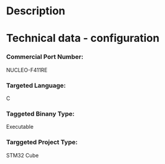 # Description



# Technical data - configuration

### Commercial Port Number: 
NUCLEO-F411RE

### Targeted Language: 
C

### Taggeted Binany Type: 
Executable

### Targgeted Project Type: 
STM32 Cube
